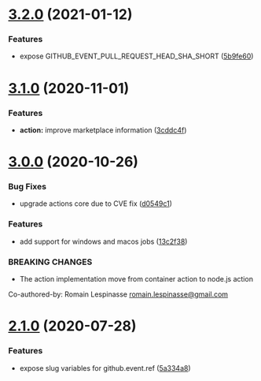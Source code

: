 # [3.2.0](http://github.com/rlespinasse/github-slug-action/compare/3.1.0...3.2.0) (2021-01-12)


### Features

* expose GITHUB_EVENT_PULL_REQUEST_HEAD_SHA_SHORT ([5b9fe60](http://github.com/rlespinasse/github-slug-action/commit/5b9fe6015d2facc71c81d53bf3b08f04e0f3f743))

# [3.1.0](http://github.com/rlespinasse/github-slug-action/compare/3.0.0...3.1.0) (2020-11-01)


### Features

* **action:** improve marketplace information ([3cddc4f](http://github.com/rlespinasse/github-slug-action/commit/3cddc4f12d7a6fdbb8b1221dc02a2c64670e54bf))

# [3.0.0](http://github.com/rlespinasse/github-slug-action/compare/2.1.0...3.0.0) (2020-10-26)


### Bug Fixes

* upgrade actions core due to CVE fix ([d0549c1](http://github.com/rlespinasse/github-slug-action/commit/d0549c1f85ab9567b439f9d660b01ce1142b9fbe))


### Features

* add support for windows and macos jobs ([13c2f38](http://github.com/rlespinasse/github-slug-action/commit/13c2f38dad5f32529f37c25736412b1e4cf687fe))


### BREAKING CHANGES

* The action implementation move from container action to node.js action

Co-authored-by: Romain Lespinasse <romain.lespinasse@gmail.com>

# [2.1.0](http://github.com/rlespinasse/github-slug-action/compare/2.0.0...2.1.0) (2020-07-28)


### Features

* expose slug variables for github.event.ref ([5a334a8](http://github.com/rlespinasse/github-slug-action/commit/5a334a8573fc27451af5b2a6ee175d8e11579e10))
